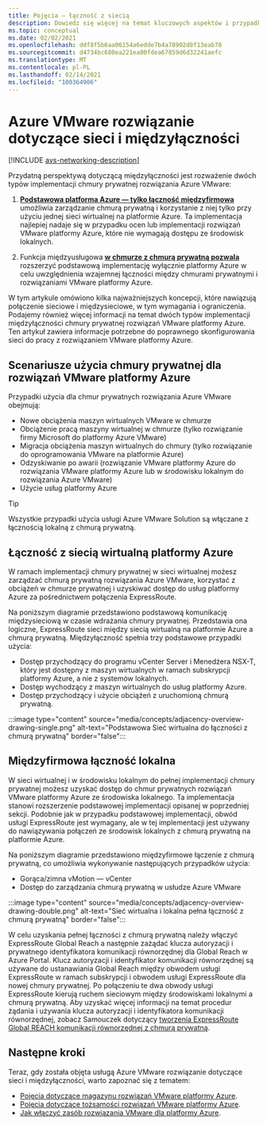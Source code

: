 ```yaml
---
title: Pojęcia — łączność z siecią
description: Dowiedz się więcej na temat kluczowych aspektów i przypadków użycia sieci i połączeń z platformą Azure VMware.
ms.topic: conceptual
ms.date: 02/02/2021
ms.openlocfilehash: ddf8f5b6aa06154a6edde7b4a78902d8f13eab78
ms.sourcegitcommit: d4734bc680ea221ea80fdea67859d6d32241aefc
ms.translationtype: MT
ms.contentlocale: pl-PL
ms.lasthandoff: 02/14/2021
ms.locfileid: "100364906"
---
```

# <a name="azure-vmware-solution-networking-and-interconnectivity-concepts"></a>Azure VMware rozwiązanie dotyczące sieci i międzyłączności

[!INCLUDE [avs-networking-description](includes/azure-vmware-solution-networking-description.md)]

Przydatną perspektywą dotyczącą międzyłączności jest rozważenie dwóch typów implementacji chmury prywatnej rozwiązania Azure VMware:

1. [**Podstawowa platforma Azure — tylko łączność międzyfirmowa**](#azure-virtual-network-interconnectivity) umożliwia zarządzanie chmurą prywatną i korzystanie z niej tylko przy użyciu jednej sieci wirtualnej na platformie Azure. Ta implementacja najlepiej nadaje się w przypadku ocen lub implementacji rozwiązań VMware platformy Azure, które nie wymagają dostępu ze środowisk lokalnych.

1. Funkcja międzyusługowa [**w chmurze z chmurą prywatną pozwala**](#on-premises-interconnectivity) rozszerzyć podstawową implementację wyłącznie platformy Azure w celu uwzględnienia wzajemnej łączności między chmurami prywatnymi i rozwiązaniami VMware platformy Azure.
 
W tym artykule omówiono kilka najważniejszych koncepcji, które nawiązują połączenie sieciowe i międzysieciowe, w tym wymagania i ograniczenia. Podajemy również więcej informacji na temat dwóch typów implementacji międzyłączności chmury prywatnej rozwiązań VMware platformy Azure. Ten artykuł zawiera informacje potrzebne do poprawnego skonfigurowania sieci do pracy z rozwiązaniem VMware platformy Azure.

## <a name="azure-vmware-solution-private-cloud-use-cases"></a>Scenariusze użycia chmury prywatnej dla rozwiązań VMware platformy Azure

Przypadki użycia dla chmur prywatnych rozwiązania Azure VMware obejmują:
- Nowe obciążenia maszyn wirtualnych VMware w chmurze
- Obciążenie pracą maszyny wirtualnej w chmurze (tylko rozwiązanie firmy Microsoft do platformy Azure VMware)
- Migracja obciążenia maszyn wirtualnych do chmury (tylko rozwiązanie do oprogramowania VMware na platformie Azure)
- Odzyskiwanie po awarii (rozwiązanie VMware platformy Azure do rozwiązania VMware platformy Azure lub w środowisku lokalnym do rozwiązania Azure VMware)
- Użycie usług platformy Azure

> [!TIP]
> Wszystkie przypadki użycia usługi Azure VMware Solution są włączane z łącznością lokalną z chmurą prywatną.

## <a name="azure-virtual-network-interconnectivity"></a>Łączność z siecią wirtualną platformy Azure

W ramach implementacji chmury prywatnej w sieci wirtualnej możesz zarządzać chmurą prywatną rozwiązania Azure VMware, korzystać z obciążeń w chmurze prywatnej i uzyskiwać dostęp do usług platformy Azure za pośrednictwem połączenia ExpressRoute. 

Na poniższym diagramie przedstawiono podstawową komunikację międzysieciową w czasie wdrażania chmury prywatnej. Przedstawia ona logiczne, ExpressRoute sieci między siecią wirtualną na platformie Azure a chmurą prywatną. Międzyłączność spełnia trzy podstawowe przypadki użycia:
* Dostęp przychodzący do programu vCenter Server i Menedżera NSX-T, który jest dostępny z maszyn wirtualnych w ramach subskrypcji platformy Azure, a nie z systemów lokalnych. 
* Dostęp wychodzący z maszyn wirtualnych do usług platformy Azure. 
* Dostęp przychodzący i użycie obciążeń z uruchomioną chmurą prywatną.

:::image type="content" source="media/concepts/adjacency-overview-drawing-single.png" alt-text="Podstawowa Sieć wirtualna do łączności z chmurą prywatną" border="false":::

## <a name="on-premises-interconnectivity"></a>Międzyfirmowa łączność lokalna

W sieci wirtualnej i w środowisku lokalnym do pełnej implementacji chmury prywatnej możesz uzyskać dostęp do chmur prywatnych rozwiązań VMware platformy Azure ze środowiska lokalnego. Ta implementacja stanowi rozszerzenie podstawowej implementacji opisanej w poprzedniej sekcji. Podobnie jak w przypadku podstawowej implementacji, obwód usługi ExpressRoute jest wymagany, ale w tej implementacji jest używany do nawiązywania połączeń ze środowisk lokalnych z chmurą prywatną na platformie Azure. 

Na poniższym diagramie przedstawiono międzyfirmowe łączenie z chmurą prywatną, co umożliwia wykonywanie następujących przypadków użycia:
* Gorąca/zimna vMotion — vCenter
* Dostęp do zarządzania chmurą prywatną w usłudze Azure VMware

:::image type="content" source="media/concepts/adjacency-overview-drawing-double.png" alt-text="Sieć wirtualna i lokalna pełna łączność z chmurą prywatną" border="false":::

W celu uzyskania pełnej łączności z chmurą prywatną należy włączyć ExpressRoute Global Reach a następnie zażądać klucza autoryzacji i prywatnego identyfikatora komunikacji równorzędnej dla Global Reach w Azure Portal. Klucz autoryzacji i identyfikator komunikacji równorzędnej są używane do ustanawiania Global Reach między obwodem usługi ExpressRoute w ramach subskrypcji i obwodem usługi ExpressRoute dla nowej chmury prywatnej. Po połączeniu te dwa obwody usługi ExpressRoute kierują ruchem sieciowym między środowiskami lokalnymi a chmurą prywatną.  Aby uzyskać więcej informacji na temat procedur żądania i używania klucza autoryzacji i identyfikatora komunikacji równorzędnej, zobacz Samouczek dotyczący [tworzenia ExpressRoute Global REACH komunikacji równorzędnej z chmurą prywatną](tutorial-expressroute-global-reach-private-cloud.md).

## <a name="next-steps"></a>Następne kroki 

Teraz, gdy została objęta usługą Azure VMware rozwiązanie dotyczące sieci i międzyłączności, warto zapoznać się z tematem:

- [Pojęcia dotyczące magazynu rozwiązań VMware platformy Azure](concepts-storage.md).
- [Pojęcia dotyczące tożsamości rozwiązań VMware platformy Azure](concepts-identity.md).
- [Jak włączyć zasób rozwiązania VMware dla platformy Azure](enable-azure-vmware-solution.md).

<!-- LINKS - external -->
[enable Global Reach]: ../expressroute/expressroute-howto-set-global-reach.md

<!-- LINKS - internal -->
[concepts-upgrades]: ./concepts-upgrades.md
[concepts-storage]: ./concepts-storage.md
